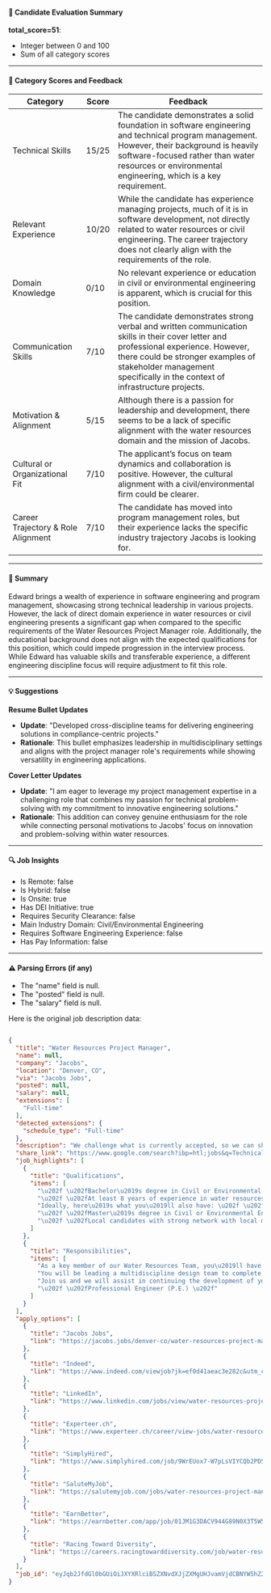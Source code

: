 #### 📄 Candidate Evaluation Summary

**total_score=51**:  
- Integer between 0 and 100  
- Sum of all category scores  

---

#### 🎯 Category Scores and Feedback

| Category                        | Score | Feedback |
|----------------------------------|-------|----------|
| Technical Skills                 | 15/25 | The candidate demonstrates a solid foundation in software engineering and technical program management. However, their background is heavily software-focused rather than water resources or environmental engineering, which is a key requirement. |
| Relevant Experience              | 10/20 | While the candidate has experience managing projects, much of it is in software development, not directly related to water resources or civil engineering. The career trajectory does not clearly align with the requirements of the role. |
| Domain Knowledge                 | 0/10  | No relevant experience or education in civil or environmental engineering is apparent, which is crucial for this position. |
| Communication Skills             | 7/10  | The candidate demonstrates strong verbal and written communication skills in their cover letter and professional experience. However, there could be stronger examples of stakeholder management specifically in the context of infrastructure projects. |
| Motivation & Alignment           | 5/15  | Although there is a passion for leadership and development, there seems to be a lack of specific alignment with the water resources domain and the mission of Jacobs. |
| Cultural or Organizational Fit   | 7/10  | The applicant’s focus on team dynamics and collaboration is positive. However, the cultural alignment with a civil/environmental firm could be clearer. |
| Career Trajectory & Role Alignment | 7/10  | The candidate has moved into program management roles, but their experience lacks the specific industry trajectory Jacobs is looking for. |

---

#### 🧾 Summary

Edward brings a wealth of experience in software engineering and program management, showcasing strong technical leadership in various projects. However, the lack of direct domain experience in water resources or civil engineering presents a significant gap when compared to the specific requirements of the Water Resources Project Manager role. Additionally, the educational background does not align with the expected qualifications for this position, which could impede progression in the interview process. While Edward has valuable skills and transferable experience, a different engineering discipline focus will require adjustment to fit this role.

---

#### 💡 Suggestions

**Resume Bullet Updates**  
- **Update**: "Developed cross-discipline teams for delivering engineering solutions in compliance-centric projects."
- **Rationale**: This bullet emphasizes leadership in multidisciplinary settings and aligns with the project manager role's requirements while showing versatility in engineering applications.

**Cover Letter Updates**  
- **Update**: "I am eager to leverage my project management expertise in a challenging role that combines my passion for technical problem-solving with my commitment to innovative engineering solutions."
- **Rationale**: This addition can convey genuine enthusiasm for the role while connecting personal motivations to Jacobs' focus on innovation and problem-solving within water resources.

---

#### 🔍 Job Insights

- Is Remote: false
- Is Hybrid: false
- Is Onsite: true
- Has DEI Initiative: true
- Requires Security Clearance: false
- Main Industry Domain: Civil/Environmental Engineering
- Requires Software Engineering Experience: false
- Has Pay Information: false  

---

#### ⚠️ Parsing Errors (if any)

- The "name" field is null.
- The "posted" field is null.
- The "salary" field is null.

Here is the original job description data:

```json

{
  "title": "Water Resources Project Manager",
  "name": null,
  "company": "Jacobs",
  "location": "Denver, CO",
  "via": "Jacobs Jobs",
  "posted": null,
  "salary": null,
  "extensions": [
    "Full-time"
  ],
  "detected_extensions": {
    "schedule_type": "Full-time"
  },
  "description": "We challenge what is currently accepted, so we can shape innovative and lasting solutions for tomorrow. If you\u2019re interested in a long and rewarding career working with the industry\u2019s best and most innovative engineers, then Jacobs is where you belong. We are looking for a driven and curious client-focused Career Project Manager in Denver, to support our Water Resources Team.\n\nAs a key member of our Water Resources Team, you\u2019ll have the chance to work on challenging projects as the Project Manager and/or Technical Lead for stream restoration projects - planning, directing, and monitoring all aspects of projects with high degrees of technical complexity from the concept stage through detailed design and construction services. You will be leading a multidiscipline design team to complete tasks within established schedules and budgets and help advance our business development strategies. \u202f \u202f\n\nJoin us and we will assist in continuing the development of your skills and exploring all that you can do across our global company, with opportunities to share your knowledge along the way.\u202f\n\n\u2022 \u202f \u202fBachelor\u2019s degree in Civil or Environmental Engineering\u202f\n\n\u2022 \u202f \u202fProfessional Engineer (P.E.) \u202f\n\n\u2022 \u202f \u202fAt least 8 years of experience in water resources\u202f\n\nIdeally, here\u2019s what you\u2019ll also have: \u202f \u202f\n\n\u2022 \u202f \u202fMaster\u2019s degree in Civil or Environmental Engineering\u202f\n\n\u2022 \u202f \u202fLocal candidates with strong network with local municipalities\u202f\n\nJacobs is an Equal Opportunity/Affirmative Action Employer. All qualified applicants will receive consideration for employment without regard to race, religion, creed, color, national origin, ancestry, sex (including pregnancy, childbirth, breastfeeding, or medical conditions related to pregnancy, childbirth, or breastfeeding), age, medical condition, marital or domestic partner status, sexual orientation, gender, gender identity, gender expression and transgender status, mental disability or physical disability, genetic information, military or veteran status, citizenship, low-income status or any other status or characteristic protected by applicable law. Learn more about your rights under Federal EEO laws and supplemental language.",
  "share_link": "https://www.google.com/search?ibp=htl;jobs&q=Technical+Project+Manager&htidocid=83gxxaNpRmKICluVAAAAAA%3D%3D&hl=en-US&shndl=37&shmd=H4sIAAAAAAAA_xXNsQrCMBCAYVw7OzndLJqIoIOOCkJBFBfHcjmOpCXmQi5K38GXti7_8g1_8501-ydWLvBglXchVrgXGZgqXDGhn2QNrThQxkIBJMFFxEdeHEOtWQ_WqkbjtWLtyZC8rCR2MtpBnP7TacDCOU6XbrvbjCYnv5y3SJNDn-DM6cNlBafbD8UMI-GOAAAA&shmds=v1_AQbUm95eqzNjdynjKY3T9-UQP6M0wJHQn_vbyKyhiSlYrmjEKg&source=sh/x/job/li/m1/1#fpstate=tldetail&htivrt=jobs&htiq=Technical+Project+Manager&htidocid=83gxxaNpRmKICluVAAAAAA%3D%3D",
  "job_highlights": [
    {
      "title": "Qualifications",
      "items": [
        "\u202f \u202fBachelor\u2019s degree in Civil or Environmental Engineering\u202f",
        "\u202f \u202fAt least 8 years of experience in water resources\u202f",
        "Ideally, here\u2019s what you\u2019ll also have: \u202f \u202f",
        "\u202f \u202fMaster\u2019s degree in Civil or Environmental Engineering\u202f",
        "\u202f \u202fLocal candidates with strong network with local municipalities\u202f"
      ]
    },
    {
      "title": "Responsibilities",
      "items": [
        "As a key member of our Water Resources Team, you\u2019ll have the chance to work on challenging projects as the Project Manager and/or Technical Lead for stream restoration projects - planning, directing, and monitoring all aspects of projects with high degrees of technical complexity from the concept stage through detailed design and construction services",
        "You will be leading a multidiscipline design team to complete tasks within established schedules and budgets and help advance our business development strategies",
        "Join us and we will assist in continuing the development of your skills and exploring all that you can do across our global company, with opportunities to share your knowledge along the way.\u202f",
        "\u202f \u202fProfessional Engineer (P.E.) \u202f"
      ]
    }
  ],
  "apply_options": [
    {
      "title": "Jacobs Jobs",
      "link": "https://jacobs.jobs/denver-co/water-resources-project-manager/CDEA7DCFE28645D8AAA8FC257824EF2B/job/?utm_campaign=google_jobs_apply&utm_source=google_jobs_apply&utm_medium=organic"
    },
    {
      "title": "Indeed",
      "link": "https://www.indeed.com/viewjob?jk=ef0d41aeac3e282c&utm_campaign=google_jobs_apply&utm_source=google_jobs_apply&utm_medium=organic"
    },
    {
      "title": "LinkedIn",
      "link": "https://www.linkedin.com/jobs/view/water-resources-project-manager-at-tetra-tech-4144726507?utm_campaign=google_jobs_apply&utm_source=google_jobs_apply&utm_medium=organic"
    },
    {
      "title": "Experteer.ch",
      "link": "https://www.experteer.ch/career/view-jobs/water-resources-project-manager-denver-co-usa-usa-usa-50878310?utm_campaign=google_jobs_apply&utm_source=google_jobs_apply&utm_medium=organic"
    },
    {
      "title": "SimplyHired",
      "link": "https://www.simplyhired.com/job/9WrEUox7-W7pLsVIYCQb2PDSqOC2lW-qcGZJgZFaTgH_ZoJkzw4IuA?utm_campaign=google_jobs_apply&utm_source=google_jobs_apply&utm_medium=organic"
    },
    {
      "title": "SaluteMyJob",
      "link": "https://salutemyjob.com/jobs/water-resources-project-manager-denver-colorado/1610257626-2/?utm_campaign=google_jobs_apply&utm_source=google_jobs_apply&utm_medium=organic"
    },
    {
      "title": "EarnBetter",
      "link": "https://earnbetter.com/app/job/01JM1G3DACV944G89N0X3T5W51/?utm_campaign=google_jobs_apply&utm_source=google_jobs_apply&utm_medium=organic"
    },
    {
      "title": "Racing Toward Diversity",
      "link": "https://careers.racingtowarddiversity.com/job/water-resources-project-manager-denver-co-6de82e6304921e5d914299c9b15387ffb?utm_campaign=google_jobs_apply&utm_source=google_jobs_apply&utm_medium=organic"
    }
  ],
  "job_id": "eyJqb2JfdGl0bGUiOiJXYXRlciBSZXNvdXJjZXMgUHJvamVjdCBNYW5hZ2VyIiwiY29tcGFueV9uYW1lIjoiSmFjb2JzIiwiYWRkcmVzc19jaXR5IjoiRGVudmVyLCBDTyIsImh0aWRvY2lkIjoiODNneHhhTnBSbUtJQ2x1VkFBQUFBQT09IiwidXVsZSI6IncrQ0FJUUlDSU5WVzVwZEdWa0lGTjBZWFJsY3cifQ=="
}